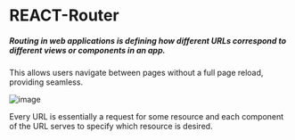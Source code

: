 # REACT-Router

##### Routing in web applications is defining how different URLs correspond to different views or components in an app.
This allows users navigate between pages without a full page reload, providing seamless.</br>

![image](https://github.com/user-attachments/assets/e1abce29-ff69-41da-8119-e6d0c02f07f7)


Every URL is essentially a request for some resource and each component of the URL serves to specify which resource is desired.</br>
